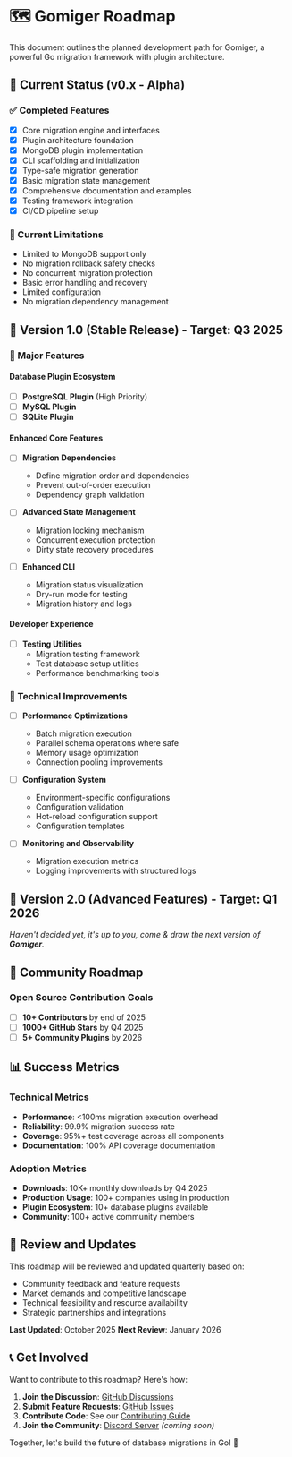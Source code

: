 # 🗺️ Gomiger Roadmap

This document outlines the planned development path for Gomiger, a powerful Go migration framework with plugin architecture.

## 📍 Current Status (v0.x - Alpha)

### ✅ Completed Features

- [x] Core migration engine and interfaces
- [x] Plugin architecture foundation
- [x] MongoDB plugin implementation
- [x] CLI scaffolding and initialization
- [x] Type-safe migration generation
- [x] Basic migration state management
- [x] Comprehensive documentation and examples
- [x] Testing framework integration
- [x] CI/CD pipeline setup

### 🔄 Current Limitations

- Limited to MongoDB support only
- No migration rollback safety checks
- No concurrent migration protection
- Basic error handling and recovery
- Limited configuration
- No migration dependency management

## 🎯 Version 1.0 (Stable Release) - Target: Q3 2025

### 🚀 Major Features

#### Database Plugin Ecosystem

- [ ] **PostgreSQL Plugin** (High Priority)
- [ ] **MySQL Plugin**
- [ ] **SQLite Plugin**

#### Enhanced Core Features

- [ ] **Migration Dependencies**

  - Define migration order and dependencies
  - Prevent out-of-order execution
  - Dependency graph validation

- [ ] **Advanced State Management**

  - Migration locking mechanism
  - Concurrent execution protection
  - Dirty state recovery procedures

- [ ] **Enhanced CLI**
  - Migration status visualization
  - Dry-run mode for testing
  - Migration history and logs

#### Developer Experience

- [ ] **Testing Utilities**
  - Migration testing framework
  - Test database setup utilities
  - Performance benchmarking tools

### 🔧 Technical Improvements

- [ ] **Performance Optimizations**

  - Batch migration execution
  - Parallel schema operations where safe
  - Memory usage optimization
  - Connection pooling improvements

- [ ] **Configuration System**

  - Environment-specific configurations
  - Configuration validation
  - Hot-reload configuration support
  - Configuration templates

- [ ] **Monitoring and Observability**
  - Migration execution metrics
  - Logging improvements with structured logs

## 🚀 Version 2.0 (Advanced Features) - Target: Q1 2026

_Haven't decided yet, it's up to you, come & draw the next version of **Gomiger**._

## 🤝 Community Roadmap

### Open Source Contribution Goals

- [ ] **10+ Contributors** by end of 2025
- [ ] **1000+ GitHub Stars** by Q4 2025
- [ ] **5+ Community Plugins** by 2026

## 📊 Success Metrics

### Technical Metrics

- **Performance**: <100ms migration execution overhead
- **Reliability**: 99.9% migration success rate
- **Coverage**: 95%+ test coverage across all components
- **Documentation**: 100% API coverage documentation

### Adoption Metrics

- **Downloads**: 10K+ monthly downloads by Q4 2025
- **Production Usage**: 100+ companies using in production
- **Plugin Ecosystem**: 10+ database plugins available
- **Community**: 100+ active community members

## 🔄 Review and Updates

This roadmap will be reviewed and updated quarterly based on:

- Community feedback and feature requests
- Market demands and competitive landscape
- Technical feasibility and resource availability
- Strategic partnerships and integrations

**Last Updated**: October 2025
**Next Review**: January 2026

## 📞 Get Involved

Want to contribute to this roadmap? Here's how:

1. **Join the Discussion**: [GitHub Discussions](https://github.com/ParteeLabs/gomiger/discussions)
2. **Submit Feature Requests**: [GitHub Issues](https://github.com/ParteeLabs/gomiger/issues)
3. **Contribute Code**: See our [Contributing Guide](CONTRIBUTING.md)
4. **Join the Community**: [Discord Server](https://discord.gg/gomiger) _(coming soon)_

Together, let's build the future of database migrations in Go! 🚀
